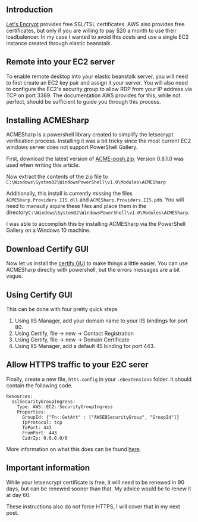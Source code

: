 ## Introduction

[Let's Encrypt](https://letsencrypt.org) provides free SSL/TSL certificates. AWS also provides free certificates, but only if you are willing to pay $20 a month to use their loadbalencer. In my case I wanted to avoid this costs and use a single EC2 instance created through elastic beanstalk.


## Remote into your EC2 server

To enable remote desktop into your elastic beanstalk server, you will need to first create an EC2 key pair and assign it your server. You will also need to configure the EC2's security group to allow RDP from your IP address via TCP on port 3389. The documentation AWS provides for this, while not perfect, should be sufficient to guide you through this process.


## Installing ACMESharp

ACMESharp is a powershell library created to simplify the letsecrypt verification process. Installing it was a bit tricky since the most current EC2 windows server does not support PowerShell Gallery.

First, download the latest version of [ACME-posh.zip](https://github.com/ebekker/ACMESharp/releases). Version 0.8.1.0 was used when writing this article.

Now extract the contents of the zip file to `C:\Windows\System32\WindowsPowerShell\v1.0\Modules\ACMESharp`

Additionally, this install is currently missing the files `ACMESharp.Providers.IIS.dll` and `ACMESharp.Providers.IIS.pdb`. You will need to manaully aquire these files and place them in the directory`C:\Windows\System32\WindowsPowerShell\v1.0\Modules\ACMESharp`.

I was able to accomplish this by installing ACMESharp via the PowerShell Gallery on a Windows 10 machine.


## Download Certify GUI

Now let us install the [certify GUI](https://certify.webprofusion.com/home/download) to make things a little easier. You can use ACMESharp directly with powershell, but the errors messages are a bit vague.


## Using Certify GUI

This can be done with four pretty quick steps

1) Using IIS Manager, add your domain name to your IIS bindings for port 80.
2) Using Certify, file -> new -> Contact Registration
3) Using Certify, file -> new -> Domain Certificate
4) Using IIS Manager, add a default IIS binding for port 443.

## Allow HTTPS traffic to your E2C serer

Finally, create a new file, `htts.config` in your `.ebextensions` folder. It should contain the following code.

    Resources:
      sslSecurityGroupIngress:
        Type: AWS::EC2::SecurityGroupIngress
        Properties:
          GroupId: {"Fn::GetAtt" : ["AWSEBSecurityGroup", "GroupId"]}
          IpProtocol: tcp
          ToPort: 443
          FromPort: 443
          CidrIp: 0.0.0.0/0

More information on what this does can be found [here](http://docs.aws.amazon.com/elasticbeanstalk/latest/dg/https-singleinstance.html).

## Important information

While your letsencrypt certificate is free, it will need to be renewed in 90 days, but can be renewed sooner than that. My advice would be to renew it at day 60.

These instructions also do not force HTTPS, I will cover that in my next post.